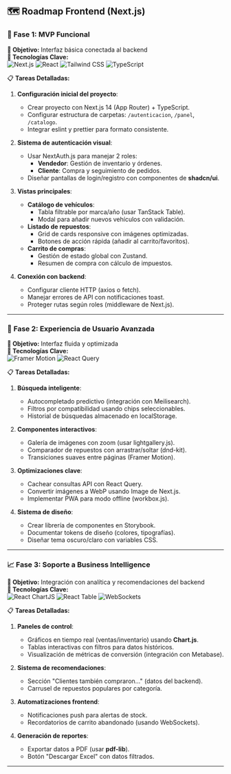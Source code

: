 ## 🗺️ Roadmap Frontend (Next.js)  

### 🌟 **Fase 1: MVP Funcional**  
**🎯 Objetivo:** Interfaz básica conectada al backend  
**🔧 Tecnologías Clave:**  
![Next.js](https://img.shields.io/badge/Next.js-000000?style=flat&logo=nextdotjs&logoColor=white)
![React](https://img.shields.io/badge/React-61DAFB?style=flat&logo=react&logoColor=black)
![Tailwind CSS](https://img.shields.io/badge/Tailwind_CSS-06B6D4?style=flat&logo=tailwind-css&logoColor=white)
![TypeScript](https://img.shields.io/badge/TypeScript-3178C6?style=flat&logo=typescript&logoColor=white)

📋 **Tareas Detalladas:**  
1. **Configuración inicial del proyecto**:  
   - Crear proyecto con Next.js 14 (App Router) + TypeScript.  
   - Configurar estructura de carpetas: `/autenticacion`, `/panel`, `/catalogo`.  
   - Integrar eslint y prettier para formato consistente.  

2. **Sistema de autenticación visual**:  
   - Usar NextAuth.js para manejar 2 roles:    
     - **Vendedor**: Gestión de inventario y órdenes.  
     - **Cliente**: Compra y seguimiento de pedidos.  
   - Diseñar pantallas de login/registro con componentes de **shadcn/ui**.  

3. **Vistas principales**:  
   - **Catálogo de vehículos**:  
     - Tabla filtrable por marca/año (usar TanStack Table).  
     - Modal para añadir nuevos vehículos con validación.  
   - **Listado de repuestos**:  
     - Grid de cards responsive con imágenes optimizadas.  
     - Botones de acción rápida (añadir al carrito/favoritos).  
   - **Carrito de compras**:  
     - Gestión de estado global con Zustand.  
     - Resumen de compra con cálculo de impuestos.  

4. **Conexión con backend**:  
   - Configurar cliente HTTP (axios o fetch).  
   - Manejar errores de API con notificaciones toast.  
   - Proteger rutas según roles (middleware de Next.js).  

---

### 🎨 **Fase 2: Experiencia de Usuario Avanzada**  
**🎯 Objetivo:** Interfaz fluida y optimizada  
**🔧 Tecnologías Clave:**  
![Framer Motion](https://img.shields.io/badge/Framer_Motion-0055FF?style=flat&logo=framer&logoColor=white)
![React Query](https://img.shields.io/badge/React_Query-FF4154?style=flat&logo=react-query&logoColor=white)

📋 **Tareas Detalladas:**  
1. **Búsqueda inteligente**:  
   - Autocompletado predictivo (integración con Meilisearch).  
   - Filtros por compatibilidad usando chips seleccionables.  
   - Historial de búsquedas almacenado en localStorage.  

2. **Componentes interactivos**:  
   - Galería de imágenes con zoom (usar lightgallery.js).  
   - Comparador de repuestos con arrastrar/soltar (dnd-kit).  
   - Transiciones suaves entre páginas (Framer Motion).  

3. **Optimizaciones clave**:  
   - Cachear consultas API con React Query.  
   - Convertir imágenes a WebP usando Image de Next.js.  
   - Implementar PWA para modo offline (workbox.js).  

4. **Sistema de diseño**:  
   - Crear librería de componentes en Storybook.  
   - Documentar tokens de diseño (colores, tipografías).  
   - Diseñar tema oscuro/claro con variables CSS.  

---

### 📈 **Fase 3: Soporte a Business Intelligence**  
**🎯 Objetivo:** Integración con analítica y recomendaciones del backend  
**🔧 Tecnologías Clave:**  
![React ChartJS](https://img.shields.io/badge/Chart.js-FF6384?style=flat&logo=chartdotjs&logoColor=white)
![React Table](https://img.shields.io/badge/TanStack_Table-FF4154?style=flat&logo=react-table&logoColor=white)
![WebSockets](https://img.shields.io/badge/WebSockets-010101?style=flat&logo=websocket&logoColor=white)

📋 **Tareas Detalladas:**  
1. **Paneles de control**:  
   - Gráficos en tiempo real (ventas/inventario) usando **Chart.js**.  
   - Tablas interactivas con filtros para datos históricos.  
   - Visualización de métricas de conversión (integración con Metabase).  

2. **Sistema de recomendaciones**:  
   - Sección "Clientes también compraron..." (datos del backend).  
   - Carrusel de repuestos populares por categoría.  

3. **Automatizaciones frontend**:  
   - Notificaciones push para alertas de stock.  
   - Recordatorios de carrito abandonado (usando WebSockets).  

4. **Generación de reportes**:  
   - Exportar datos a PDF (usar **pdf-lib**).  
   - Botón "Descargar Excel" con datos filtrados.  

---
